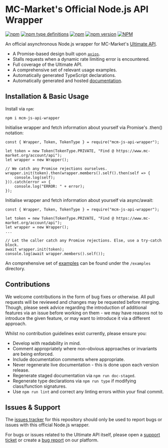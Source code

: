 # MC-Market's Official Node.js API Wrapper

[![npm](https://img.shields.io/npm/v/mcm-js-api-wrapper)](https://www.npmjs.com/package/mcm-js-api-wrapper)
[![npm type definitions](https://img.shields.io/npm/types/mcm-js-api-wrapper)](https://github.com/MC-Market-org/js-api-wrapper/tree/main/types)
[![npm](https://img.shields.io/npm/dt/mcm-js-api-wrapper)](https://www.npmjs.com/package/mcm-js-api-wrapper)
[![npm version](https://img.shields.io/badge/docs-passing-brightgreen)](https://mc-market-org.github.io/js-api-wrapper/)
[![NPM](https://img.shields.io/npm/l/mcm-js-api-wrapper)](https://github.com/Majored/mcm-js-api-wrapper/blob/main/LICENSE)

An official asynchronous Node.js wrapper for MC-Market's [Ultimate API](https://www.mc-market.org/wiki/ultimate-api/).

- A Promise-based design built upon [`axios`](https://www.npmjs.com/package/axios).
- Stalls requests when a dynamic rate limiting error is encountered.
- Full coverage of the Ultimate API.
- A comprehensive set of relevant usage examples.
- Automatically generated TypeScript declarations.
- Automatically generated and hosted [documentation](https://mc-market-org.github.io/js-api-wrapper/).

## Installation & Basic Usage

Install via `npm`:

```
npm i mcm-js-api-wrapper
```

Initialise wrapper and fetch information about yourself via Promise's .then() notation:

```JS
const { Wrapper, Token, TokenType } = require("mcm-js-api-wrapper");

let token = new Token(TokenType.PRIVATE, "Find @ https://www.mc-market.org/account/api");
let wrapper = new Wrapper();

// We catch any Promise rejections ourselves.
wrapper.init(token).then(wrapper.members().self().then(self => {
    console.log(self);
})).catch(error => {
    console.log("ERROR: " + error);
});
```

Initialise wrapper and fetch information about yourself via async/await:

```JS
const { Wrapper, Token, TokenType } = require("mcm-js-api-wrapper");

let token = new Token(TokenType.PRIVATE, "Find @ https://www.mc-market.org/account/api");
let wrapper = new Wrapper();
...

// Let the caller catch any Promise rejections. Else, use a try-catch block.
await wrapper.init(token);
console.log(await wrapper.members().self());
```

An comprehensive set of [examples](https://github.com/MC-Market-org/js-api-wrapper/tree/main/examples) can be found under the `/examples` directory.

## Contributions

We welcome contributions in the form of bug fixes or otherwise. All pull requests will be reviewed and changes may be requested before merging. Though, please seek advice regarding the introduction of additional features via an issue before working on them - we may have reasons not to introduce the given feature, or may want to introduce it via a different approach.

Whilst no contribution guidelines exist currently, please ensure you:
- Develop with readability in mind.
- Comment appropriately where non-obvious approaches or invariants are being enforced.
- Include documentation comments where appropriate.
- Never regenerate live documentation - this is done upon each version release.
- Regenerate staged documentation via `npm run doc-staged`.
- Regenerate type declarations via `npm run type` if modifying class/function signatures.
- Use `npm run lint` and correct any linting errors within your final commit.

## Issues & Support

The [issues tracker](https://github.com/MC-Market-org/mcm-js-api-wrapper/issues) for this repository should only be used to report bugs or issues with this official Node.js wrapper.

For bugs or issues related to the Ultimate API itself, please open a [support ticket](https://www.mc-market.org/tickets/new) or create a [bug report](https://www.mc-market.org/suggestions/create-thread) on our platform.
